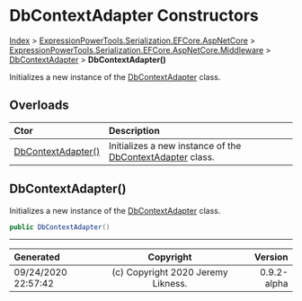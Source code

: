﻿# DbContextAdapter Constructors

[Index](../index.md) > [ExpressionPowerTools.Serialization.EFCore.AspNetCore](ExpressionPowerTools.Serialization.EFCore.AspNetCore.a.md) > [ExpressionPowerTools.Serialization.EFCore.AspNetCore.Middleware](ExpressionPowerTools.Serialization.EFCore.AspNetCore.Middleware.n.md) > [DbContextAdapter](ExpressionPowerTools.Serialization.EFCore.AspNetCore.Middleware.DbContextAdapter.cs.md) > **DbContextAdapter()**

Initializes a new instance of the [DbContextAdapter](ExpressionPowerTools.Serialization.EFCore.AspNetCore.Middleware.DbContextAdapter.cs.md) class.

## Overloads

| Ctor | Description |
| :-- | :-- |
| [DbContextAdapter()](#dbcontextadapter) | Initializes a new instance of the [DbContextAdapter](ExpressionPowerTools.Serialization.EFCore.AspNetCore.Middleware.DbContextAdapter.cs.md) class. |

## DbContextAdapter()

Initializes a new instance of the [DbContextAdapter](ExpressionPowerTools.Serialization.EFCore.AspNetCore.Middleware.DbContextAdapter.cs.md) class.

```csharp
public DbContextAdapter()
```



---

| Generated | Copyright | Version |
| :-- | :-: | --: |
| 09/24/2020 22:57:42 | (c) Copyright 2020 Jeremy Likness. | 0.9.2-alpha |

